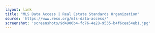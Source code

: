 ```yaml
---
layout: link
title: "MLS Data Access | Real Estate Standards Organization"
source: 'https://www.reso.org/mls-data-access/'
screenshot: 'screenshots/9d4900b4-fc76-4e28-9535-b4f6cea54eb1.jpg'
---
```


